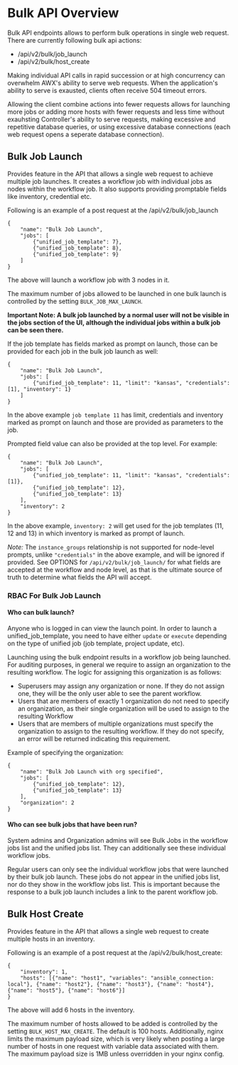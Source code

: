 # Bulk API Overview

Bulk API endpoints allows to perform bulk operations in single web request. There are currently following bulk api actions:
- /api/v2/bulk/job_launch
- /api/v2/bulk/host_create

Making individual API calls in rapid succession or at high concurrency can overwhelm AWX's ability to serve web requests. When the application's ability to serve is exausted, clients often receive 504 timeout errors.

 Allowing the client combine actions into fewer requests allows for launching more jobs or adding more hosts with fewer requests and less time without exauhsting Controller's ability to serve requests, making excessive and repetitive database queries, or using excessive database connections (each web request opens a seperate database connection).

## Bulk Job Launch

Provides feature in the API that allows a single web request to achieve multiple job launches. It creates a workflow job with individual jobs as nodes within the workflow job. It also supports providing promptable fields like inventory, credential etc.

Following is an example of a post request at the /api/v2/bulk/job_launch

    {
        "name": "Bulk Job Launch",
        "jobs": [
            {"unified_job_template": 7},
            {"unified_job_template": 8},
            {"unified_job_template": 9}
        ]
    }

The above will launch a workflow job with 3 nodes in it. 

The maximum number of jobs allowed to be launched in one bulk launch is controlled by the setting `BULK_JOB_MAX_LAUNCH`.

**Important Note: A bulk job launched by a normal user will not be visible in the jobs section of the UI, although the individual jobs within a bulk job can be seen there.** 

If the job template has fields marked as prompt on launch, those can be provided for each job in the bulk job launch as well:

    {
        "name": "Bulk Job Launch",
        "jobs": [
            {"unified_job_template": 11, "limit": "kansas", "credentials": [1], "inventory": 1}
        ]
    }

In the above example `job template 11` has limit, credentials and inventory marked as prompt on launch and those are provided as parameters to the job.

Prompted field value can also be provided at the top level. For example:

    {
        "name": "Bulk Job Launch",
        "jobs": [
            {"unified_job_template": 11, "limit": "kansas", "credentials": [1]},
            {"unified_job_template": 12},
            {"unified_job_template": 13}
        ],
        "inventory": 2
    }

In the above example, `inventory: 2` will get used for the job templates (11, 12 and 13) in which inventory is marked as prompt of launch.

*Note:* The `instance_groups` relationship is not supported for node-level prompts, unlike `"credentials"` in the above example, and will be ignored if provided. See OPTIONS for `/api/v2/bulk/job_launch/` for what fields are accepted at the workflow and node level, as that is the ultimate source of truth to determine what fields the API will accept.

### RBAC For Bulk Job Launch

#### Who can bulk launch?
Anyone who is logged in can view the launch point. In order to launch a unified_job_template, you need to have either `update` or `execute` depending on the type of unified job (job template, project update, etc).

Launching using the bulk endpoint results in a workflow job being launched. For auditing purposes, in general we require to assign an organization to the resulting workflow. The logic for assigning this organization is as follows:

- Superusers may assign any organization or none. If they do not assign one, they will be the only user able to see the parent workflow.
- Users that are members of exactly 1 organization do not need to specify an organization, as their single organization will be used to assign to the resulting Workflow
- Users that are members of multiple organizations must specify the organization to assign to the resulting workflow. If they do not specify, an error will be returned indicating this requirement.

Example of specifying the organization:

    {
        "name": "Bulk Job Launch with org specified",
        "jobs": [
            {"unified_job_template": 12},
            {"unified_job_template": 13}
        ],
        "organization": 2
    }

#### Who can see bulk jobs that have been run?
System admins and Organization admins will see Bulk Jobs in the workflow jobs list and the unified jobs list. They can additionally see these individual workflow jobs.

Regular users can only see the individual workflow jobs that were launched by their bulk job launch. These jobs do not appear in the unified jobs list, nor do they show in the workflow jobs list. This is important because the response to a bulk job launch includes a link to the parent workflow job.

## Bulk Host Create

Provides feature in the API that allows a single web request to create multiple hosts in an inventory.  

Following is an example of a post request at the /api/v2/bulk/host_create:


    {
        "inventory": 1,
        "hosts": [{"name": "host1", "variables": "ansible_connection: local"}, {"name": "host2"}, {"name": "host3"}, {"name": "host4"}, {"name": "host5"}, {"name": "host6"}]
    }


The above will add 6 hosts in the inventory.

The maximum number of hosts allowed to be added is controlled by the setting `BULK_HOST_MAX_CREATE`. The default is 100 hosts. Additionally, nginx limits the maximum payload size, which is very likely when posting a large number of hosts in one request with variable data associated with them. The maximum payload size is 1MB unless overridden in your nginx config.

